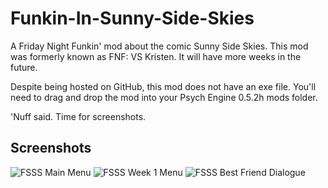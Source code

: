 # Funkin-In-Sunny-Side-Skies
A Friday Night Funkin' mod about the comic Sunny Side Skies. This mod was formerly known as FNF: VS Kristen. It will have more weeks in the future.

Despite being hosted on GitHub, this mod does not have an exe file. You'll need to drag and drop the mod into your Psych Engine 0.5.2h mods folder.

'Nuff said. Time for screenshots.
## Screenshots
![FSSS Main Menu](https://user-images.githubusercontent.com/49823019/164277845-ccaca683-12b6-4b96-9f44-0f3dc7c50c31.png)
![FSSS Week 1 Menu](https://user-images.githubusercontent.com/49823019/164277859-6688f587-7c97-474f-9765-9ad4c34d705b.png)
![FSSS Best Friend Dialogue](https://user-images.githubusercontent.com/49823019/164277868-c4511fd3-08db-47a6-b447-e6f1594c609a.png)

